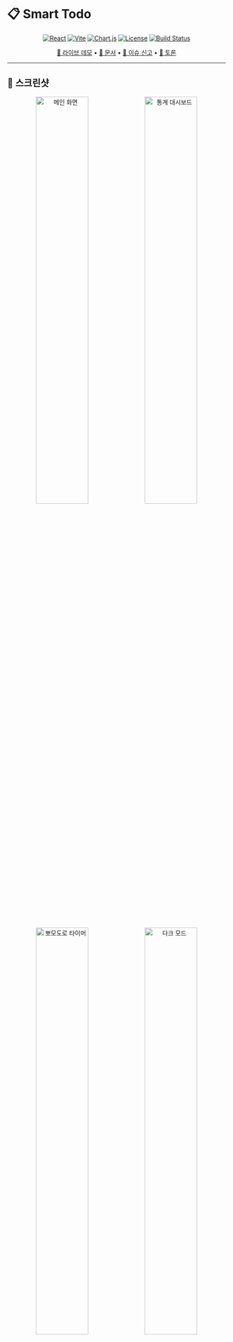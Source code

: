 # 📋 Smart Todo

<div align="center">

[![React](https://img.shields.io/badge/React-19.1.1-61dafb.svg?style=for-the-badge&logo=react)](https://reactjs.org/)
[![Vite](https://img.shields.io/badge/Vite-7.1.2-646cff.svg?style=for-the-badge&logo=vite)](https://vitejs.dev/)
[![Chart.js](https://img.shields.io/badge/Chart.js-4.5.0-ff6384.svg?style=for-the-badge&logo=chart.js)](https://www.chartjs.org/)
[![License](https://img.shields.io/badge/license-MIT-blue.svg?style=for-the-badge)](LICENSE)
[![Build Status](https://img.shields.io/badge/build-passing-brightgreen.svg?style=for-the-badge)](#)

</div>

<div align="center">


[🚀 라이브 데모](https://your-demo-url.vercel.app/) • [📖 문서](https://github.com/yourusername/smart-todo/wiki) • [🐛 이슈 신고](https://github.com/yourusername/smart-todo/issues) • [💬 토론](https://github.com/yourusername/smart-todo/discussions)

</div>

---

## 📸 스크린샷

<div align="center">
  <img src="https://via.placeholder.com/800x500/6366f1/ffffff?text=Smart+Todo+Main+Interface" alt="메인 화면" width="49%">
  <img src="https://via.placeholder.com/800x500/10b981/ffffff?text=Statistics+Dashboard" alt="통계 대시보드" width="49%">
  <img src="https://via.placeholder.com/800x500/f59e0b/ffffff?text=Pomodoro+Timer" alt="뽀모도로 타이머" width="49%">
  <img src="https://via.placeholder.com/800x500/ef4444/ffffff?text=Dark+Mode" alt="다크 모드" width="49%">
</div>

## ✨ 주요 기능

### 🎮 **게이미피케이션 시스템**
- **포인트 & 레벨링**: 할 일 완료 시 포인트 획득 및 레벨 업
- **뱃지 시스템**: 성취에 따른 다양한 뱃지 수집 (첫 걸음, 성실함, 연속 완주)
- **우선순위 보너스**: 높은 우선순위 작업 완료 시 추가 포인트

### ⏱️ **커스터마이징 가능한 뽀모도로 타이머**
- **시간 설정**: 집중시간(1-60분), 짧은 휴식(1-30분), 긴 휴식(1-60분) 개별 설정
- **사이클 관리**: 4사이클 완료 후 자동 긴 휴식 전환
- **진행률 표시**: SVG 원형 프로그레스바로 시각화
- **알림 시스템**: 브라우저 푸시 알림 지원

### 📊 **통계 및 분석 대시보드**
- **인터랙티브 차트**: Chart.js 기반 막대/도넛 차트
- **다중 시간 범위**: 최근 7일, 4주, 12개월 선택 가능
- **완료 통계**: 시간대별 완료 추이 분석
- **우선순위 분석**: 중요도별 완료율 시각화
- **실시간 대시보드**: 오늘/이번 주 진행률 카드

### 🎨 **스마트 사용자 인터페이스**

<table>
<tr>
<td width="50%">

#### 🖼️ **시각적 요소**
- **이모지 스티커**: 18종 프리셋 + 직접 입력
- **확장 레이아웃**: 1200px 최대 너비
- **모던 버튼**: 그라데이션 + 호버 애니메이션
- **카드 효과**: lift 효과와 색상 변화

</td>
<td width="50%">

#### 🔧 **상호작용**
- **드래그 앤 드롭**: @dnd-kit 기반 순서 변경
- **인라인 편집**: 더블클릭 텍스트 수정
- **실시간 검색**: 제목/우선순위/이모지
- **상단 네비**: 고정 헤더 + 테마 토글

</td>
</tr>
</table>

### 🔧 **생산성 도구**
- **스마트 우선순위**: 3단계 우선순위 + 아이콘/색상 구분 (🔴높음/🟡보통/🟢낮음)
- **마감일 추적**: 자동 상태 감지 및 강조 (지남/오늘/내일/곧)
- **완료/미완료 필터**: 상황에 따른 선택적 표시
- **아카이브 시스템**: 완료 작업 별도 보관 및 복원
- **할 일 복제**: 반복 작업 원클릭 생성

### 🎭 **테마 & 접근성**
- **다크/라이트 모드**: 시스템 설정 자동 감지 + 수동 전환
- **완전 반응형**: 모바일(320px)부터 데스크톱(1920px+)까지 최적화
- **키보드 네비게이션**: Enter/Escape 키 지원
- **로컬 저장소**: 새로고침 시에도 데이터 보존

## 🚀 빠른 시작

### 📋 사전 요구사항
[![Node.js](https://img.shields.io/badge/Node.js-18.0+-green.svg?style=flat-square&logo=node.js)](https://nodejs.org/)
[![npm](https://img.shields.io/badge/npm-latest-red.svg?style=flat-square&logo=npm)](https://npmjs.com/)

### 🏗️ 빌드 및 배포

<table>
<tr>
<td width="50%">

**개발 환경**
```bash
npm run dev     # 개발 서버
npm run lint    # 코드 검사
npm run preview # 빌드 미리보기
```

</td>
<td width="50%">

**프로덕션**
```bash
npm run build   # 프로덕션 빌드
npm run preview # 배포 전 테스트
# dist/ 폴더에 빌드 파일 생성
```

</td>
</tr>
</table>

## 🏗️ 기술 스택

<div align="center">

### 🔧 **Core Technologies**

[![React](https://img.shields.io/badge/React-19.1.1-61dafb?style=for-the-badge&logo=react)](https://reactjs.org/)
[![Vite](https://img.shields.io/badge/Vite-7.1.2-646cff?style=for-the-badge&logo=vite)](https://vitejs.dev/)
[![JavaScript](https://img.shields.io/badge/JavaScript-ES2024-f7df1e?style=for-the-badge&logo=javascript)](https://javascript.com/)

### 📊 **Libraries & Frameworks**

[![Chart.js](https://img.shields.io/badge/Chart.js-4.5.0-ff6384?style=for-the-badge&logo=chart.js)](https://www.chartjs.org/)
[![DND Kit](https://img.shields.io/badge/DND_Kit-6.3.1-00d9ff?style=for-the-badge)](https://dndkit.com/)
[![CSS3](https://img.shields.io/badge/CSS3-Modern-1572b6?style=for-the-badge&logo=css3)](https://www.w3.org/Style/CSS/)

### 🌐 **Browser APIs**

![Local Storage](https://img.shields.io/badge/Local_Storage-Persistent-orange?style=for-the-badge)
![Notification API](https://img.shields.io/badge/Notification_API-PWA_Ready-green?style=for-the-badge)
![Media Query](https://img.shields.io/badge/Media_Query-Responsive-blue?style=for-the-badge)

</div>

<details>
<summary><strong>🔍 상세 기술 스택</strong></summary>

<table>
<tr>
<td width="33%">

**Frontend Core**
- React 19.1.1 (Hooks & FC)
- Vite 7.1.2 (HMR & Bundling)
- Modern JavaScript (ES2024)

</td>
<td width="33%">

**UI & Styling**
- Pure CSS (Custom Properties)
- CSS Grid & Flexbox
- CSS Animations & Transitions
- Modern Design System

</td>
<td width="33%">

**Data & APIs**
- Chart.js (Data Visualization)
- @dnd-kit (Drag & Drop)
- Local Storage (Persistence)
- Notification API (PWA)

</td>
</tr>
</table>

</details>

## 📁 프로젝트 구조

```
src/
├── components/              # React 컴포넌트
│   ├── TodoList.jsx        # 메인 할 일 관리 (600+ 라인)
│   ├── TodoList.css        # 메인 스타일시트 (600+ 라인) 
│   ├── PomodoroTimer.jsx   # 뽀모도로 타이머 & 설정
│   ├── PomodoroTimer.css   # 타이머 전용 스타일
│   ├── Statistics.jsx      # 통계 차트 & 분석
│   ├── Statistics.css      # 차트 컴포넌트 스타일
│   ├── GameStats.jsx       # 게이미피케이션 UI
│   ├── GameStats.css       # 레벨/뱃지 스타일
│   ├── ThemeToggle.jsx     # 다크/라이트 테마 전환
│   └── ThemeToggle.css     # 토글 스위치 스타일
├── assets/                 # 정적 리소스
├── App.jsx                # 루트 컴포넌트
├── App.css               # 글로벌 스타일
├── index.css            # CSS 변수 & 기본 설정
└── main.jsx            # ReactDOM 렌더링
```

## 🎯 핵심 구현 상세

### 1. 할 일 데이터 구조
```javascript
const todoSchema = {
  id: Date.now(),                    // 고유 식별자
  text: "할 일 내용",                 // 사용자 입력 텍스트
  priority: "높음|보통|낮음",         // 우선순위 
  dueDate: "2025-01-20",            // 마감일 (선택사항)
  emoji: "📝",                      // 이모지 스티커
  completed: false,                 // 완료 상태
  createdAt: "2025-01-20T10:30Z",   // 생성 시간
  eisenhowerQuadrant: "important-urgent" // 아이젠하워 매트릭스
}
```

### 2. 게이미피케이션 포인트 시스템
```javascript
// 기본 포인트 + 우선순위 보너스 + 매트릭스 보너스
let earnedPoints = 10; // 기본
if (priority === '높음') earnedPoints += 10;
else if (priority === '보통') earnedPoints += 5;

if (eisenhowerQuadrant === 'important-urgent') earnedPoints += 15;
else if (eisenhowerQuadrant === 'important-not-urgent') earnedPoints += 10;

// 레벨 = Math.floor(totalPoints / 100) + 1
// 뽀모도로 세션 완료 시 +25 포인트
```

### 3. 검색 알고리즘
```javascript
const searchTodos = (todos, query) => {
  return todos.filter(todo => 
    todo.text.toLowerCase().includes(query.toLowerCase()) ||
    todo.priority.toLowerCase().includes(query.toLowerCase()) ||
    (todo.emoji && todo.emoji.includes(query))
  );
};
```

### 4. 마감일 상태 분류
```javascript
const getDueDateStatus = (dateString) => {
  const dueDate = new Date(dateString);
  const today = new Date();
  const diffDays = Math.ceil((dueDate - today) / (1000 * 60 * 60 * 24));
  
  if (diffDays < 0) return 'overdue';      // 빨간색
  if (diffDays === 0) return 'today';      // 주황색  
  if (diffDays === 1) return 'tomorrow';   // 파란색
  if (diffDays <= 3) return 'soon';        // 초록색
  return 'normal';                         // 기본색
};
```

## 📊 성능 최적화 전략

### **React 최적화**
- `useMemo()` - 비싼 계산 결과 메모이제이션
- `useCallback()` - 함수 재생성 방지
- 조건부 렌더링 - 불필요한 컴포넌트 렌더링 방지

### **데이터 관리**
- Local Storage - 서버 요청 없는 즉시 로딩
- JSON 직렬화 - 효율적인 데이터 저장/복원
- 상태 정규화 - 중복 데이터 최소화

### **CSS 성능**
- CSS Custom Properties - 동적 테마 변경
- Hardware Acceleration - `transform`, `opacity` 사용
- 최소한의 리플로우 - Layout 변경 최소화
- 효율적인 호버 효과 - GPU 가속 transform과 box-shadow 활용

## 🔒 보안 & 프라이버시

- **클라이언트 전용**: 모든 데이터는 브라우저 Local Storage에만 저장
- **외부 전송 없음**: 개인정보 네트워크 전송 차단
- **XSS 방지**: React의 기본 이스케이핑 활용
- **입력 검증**: 사용자 입력값 필터링 및 검증

## 🌟 향후 개발 로드맵

### **Phase 1: PWA & 오프라인**
- [ ] Service Worker 구현
- [ ] 앱 설치 프롬프트  
- [ ] 오프라인 동작 지원
- [ ] 백그라운드 동기화

### **Phase 2: 클라우드 & 동기화**
- [ ] Firebase/Supabase 백엔드 연동
- [ ] 실시간 다기기 동기화
- [ ] 사용자 인증 시스템
- [ ] 데이터 백업/복원

### **Phase 3: AI & 고급 기능**
- [ ] 머신러닝 우선순위 추천
- [ ] 자연어 할 일 입력 파싱
- [ ] 생산성 패턴 분석
- [ ] 개인화된 인사이트

### **Phase 4: 협업 & 확장**
- [ ] 팀 워크스페이스
- [ ] 할 일 공유 및 할당
- [ ] 실시간 협업 편집
- [ ] 프로젝트 템플릿

## 🧪 테스트 커버리지

```bash
# 향후 구현 예정
npm run test          # Jest 단위 테스트
npm run test:e2e      # Cypress E2E 테스트  
npm run test:coverage # 코드 커버리지 리포트
```

## 🤝 기여 가이드라인

### **개발 환경 설정**
1. **Fork** 이 저장소
2. **Clone** 포크된 저장소
3. **Branch** 생성: `git checkout -b feature/새기능명`
4. **개발** 및 테스트
5. **Commit**: `git commit -m 'feat: 새로운 기능 추가'`
6. **Push**: `git push origin feature/새기능명`
7. **Pull Request** 생성

### **코딩 스타일**
- **ESLint** 규칙 준수 (`npm run lint`)
- **컴포넌트** 단위 개발 (단일 책임)
- **CSS-in-JS** 대신 CSS 모듈 사용
- **접근성(a11y)** 표준 준수
- **반응형** 우선 설계

### **커밋 컨벤션**
```
feat: 새로운 기능 추가
fix: 버그 수정  
docs: 문서 업데이트
style: 코드 포맷팅
refactor: 코드 리팩토링
test: 테스트 추가/수정
chore: 빌드/설정 변경
```

## 📈 프로젝트 통계

<div align="center">

<table>
<tr>
<td align="center">
<h3>🧩 컴포넌트</h3>
<h2>6개</h2>
<p>TodoList, PomodoroTimer, Statistics, GameStats, ThemeToggle</p>
</td>
<td align="center">
<h3>💻 코드 라인</h3>
<h2>1,500+</h2>
<p>주석 및 테스트 포함</p>
</td>
<td align="center">
<h3>📦 번들 크기</h3>
<h2>~150KB</h2>
<p>gzipped 기준</p>
</td>
<td align="center">
<h3>⚡ 초기 로딩</h3>
<h2>&lt;2초</h2>
<p>3G 네트워크 기준</p>
</td>
</tr>
</table>

### 🎯 **성능 지표**

![Lighthouse Performance](https://img.shields.io/badge/Performance-95%2B-brightgreen?style=flat-square)
![Lighthouse Accessibility](https://img.shields.io/badge/Accessibility-100-brightgreen?style=flat-square)
![Lighthouse Best Practices](https://img.shields.io/badge/Best%20Practices-100-brightgreen?style=flat-square)
![Lighthouse SEO](https://img.shields.io/badge/SEO-95%2B-brightgreen?style=flat-square)

</div>

## 📱 브라우저 호환성

| 브라우저 | 데스크톱 | 모바일 | 주요 기능 |
|---------|---------|---------|-----------|
| Chrome | ✅ 90+ | ✅ 90+ | 모든 기능 |
| Firefox | ✅ 88+ | ✅ 88+ | 모든 기능 |
| Safari | ✅ 14+ | ✅ 14+ | 알림 제한적 |
| Edge | ✅ 90+ | ✅ 90+ | 모든 기능 |

## 📝 라이선스

이 프로젝트는 **MIT License** 하에 배포됩니다.

```
MIT License - 상업적/비상업적 자유 사용 가능
수정, 배포, 사적 사용 허용
원본 저작권 표시 및 라이선스 포함 필수
```

## 👨‍💻 개발자 정보

<div align="center">

<img src="https://via.placeholder.com/150x150/6366f1/ffffff?text=DEV" alt="Developer Avatar" width="150" height="150" style="border-radius: 50%;">

### **Full-Stack Developer**

[![GitHub](https://img.shields.io/badge/GitHub-@yourusername-black?style=for-the-badge&logo=github)](https://github.com/yourusername)
[![LinkedIn](https://img.shields.io/badge/LinkedIn-프로필_보기-blue?style=for-the-badge&logo=linkedin)](https://linkedin.com/in/yourprofile)
[![Portfolio](https://img.shields.io/badge/Portfolio-포트폴리오_방문-orange?style=for-the-badge&logo=firefox)](https://your-portfolio.com)
[![Email](https://img.shields.io/badge/Email-연락하기-red?style=for-the-badge&logo=gmail)](mailto:your.email@example.com)

</div>

### 💡 **이 프로젝트로 보여주는 기술력**

<table>
<tr>
<td width="50%">

**🔧 Frontend Skills**
- ⚛️ React Hooks & 고급 상태 관리
- 🎨 Modern CSS Layout & Animations
- 📱 완전 반응형 웹 디자인
- ⚡ 성능 최적화 & 번들링

</td>
<td width="50%">

**🎯 UX/UI Skills**
- 📊 데이터 시각화 & 차트 구현
- 🎮 게이미피케이션 시스템 설계
- 🖼️ 직관적인 사용자 경험
- 🌙 다크/라이트 모드 구현

</td>
</tr>
</table>

## 🙏 크레딧 & 참고자료

### **오픈소스 라이브러리**
- [React](https://reactjs.org/) - Meta의 UI 라이브러리
- [Vite](https://vitejs.dev/) - Evan You의 빌드 도구
- [Chart.js](https://www.chartjs.org/) - 캔버스 차트 라이브러리
- [dnd-kit](https://dndkit.com/) - Claudéric Demers의 드래그 앤 드롭

### **디자인 영감**  
- [Todoist](https://todoist.com/) - UI/UX 패턴
- [Linear](https://linear.app/) - 모던 인터페이스 디자인
- [Notion](https://notion.so/) - 정보 아키텍처

### **기술 참고자료**
- [MDN Web Docs](https://developer.mozilla.org/) - 웹 표준 API
- [React Documentation](https://react.dev/) - React 공식 가이드
- [CSS-Tricks](https://css-tricks.com/) - CSS 고급 기법

---

<div align="center">

## **이 프로젝트가 마음에 드셨나요?**

**⭐ 눌러주시면 개발자에게 큰 힘이 됩니다!**

<table>
<tr>
<td align="center">
<a href="https://github.com/yourusername/smart-todo">
<img src="https://img.shields.io/github/stars/yourusername/smart-todo.svg?style=for-the-badge&logo=github&color=yellow" alt="GitHub stars">
</a>
<br>
<strong>⭐ Star</strong>
</td>
<td align="center">
<a href="https://github.com/yourusername/smart-todo/fork">
<img src="https://img.shields.io/github/forks/yourusername/smart-todo.svg?style=for-the-badge&logo=github&color=blue" alt="GitHub forks">
</a>
<br>
<strong>🍴 Fork</strong>
</td>
<td align="center">
<a href="https://github.com/yourusername/smart-todo/watchers">
<img src="https://img.shields.io/github/watchers/yourusername/smart-todo.svg?style=for-the-badge&logo=github&color=green" alt="GitHub watchers">
</a>
<br>
<strong>👀 Watch</strong>
</td>
<td align="center">
<a href="https://github.com/yourusername/smart-todo/issues">
<img src="https://img.shields.io/github/issues/yourusername/smart-todo.svg?style=for-the-badge&logo=github&color=red" alt="GitHub issues">
</a>
<br>
<strong>🐛 Issues</strong>
</td>
</tr>
</table>

**Made with ❤️ by [서재민](https://github.com/library_min)**

</div>
